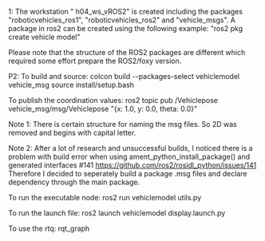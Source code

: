 
1: The workstation " h04_ws_vROS2" is created including the packages "roboticvehicles_ros1", "roboticvehicles_ros2" and "vehicle_msgs". A package in ros2 can be created using the following example:
    "ros2 pkg create vehicle model"

Please note that the structure of the ROS2 packages are different which required some effort prepare the ROS2/foxy version.

P2: 
To build and source:
    colcon build --packages-select vehiclemodel vehicle_msg 
    source install/setup.bash 

To publish the coordination values: 
ros2 topic pub /Vehiclepose vehicle_msg/msg/Vehiclepose  "{x: 1.0, y: 0.0, theta: 0.0}"

Note 1: There is certain structure for naming the msg files. So 2D was removed and begins with capital letter.
    
Note 2: After a lot of research and unsuccessful builds, I noticed there is a problem with build error when using ament_python_install_package() and generated interfaces #141 
    https://github.com/ros2/rosidl_python/issues/141
Therefore I decided to seperately build a package .msg files and declare dependency through the main package.

To run the executable node: 
    ros2 run vehiclemodel utils.py

To run the launch file:
    ros2 launch vehiclemodel display.launch.py

To use the rtq:
    rqt_graph



